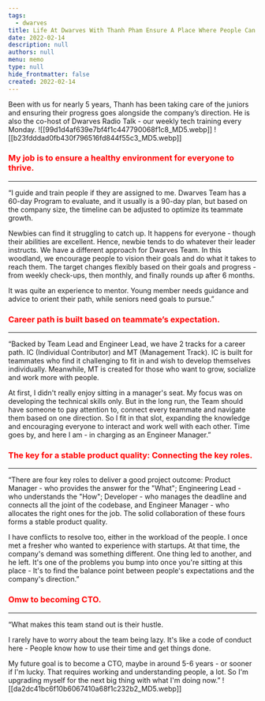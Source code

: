 ```yaml
---
tags: 
  - dwarves
title: Life At Dwarves With Thanh Pham Ensure A Place Where People Can Thrive
date: 2022-02-14
description: null
authors: null
menu: memo
type: null
hide_frontmatter: false
created: 2022-02-14
---
```


Been with us for nearly 5 years, Thanh has been taking care of the juniors and ensuring their progress goes alongside the company’s direction. He is also the co-host of Dwarves Radio Talk - our weekly tech training every Monday.
![[99d1d4af639e7bf4f1c447790068f1c8_MD5.webp]]
![[b23fdddad0fb430f796516fd844f55c3_MD5.webp]]

### <span style='color:red'>My job is to ensure a healthy environment for everyone to thrive.</span>
---

“I guide and train people if they are assigned to me. Dwarves Team has a 60-day Program to evaluate, and it usually is a 90-day plan, but based on the company size, the timeline can be adjusted to optimize its teammate growth.

Newbies can find it struggling to catch up. It happens for everyone - though their abilities are excellent. Hence, newbie tends to do whatever their leader instructs. We have a different approach for Dwarves Team. In this woodland, we encourage people to vision their goals and do what it takes to reach them. The target changes flexibly based on their goals and progress - from weekly check-ups, then monthly, and finally rounds up after 6 months.

It was quite an experience to mentor. Young member needs guidance and advice to orient their path, while seniors need goals to pursue.”

### <span style='color:red'>Career path is built based on teammate’s expectation.</span>
---

“Backed by Team Lead and Engineer Lead, we have 2 tracks for a career path. IC (Individual Contributor) and MT (Management Track). IC is built for teammates who find it challenging to fit in and wish to develop themselves individually. Meanwhile, MT is created for those who want to grow, socialize and work more with people.

At first, I didn't really enjoy sitting in a manager's seat. My focus was on developing the technical skills only. But in the long run, the Team should have someone to pay attention to, connect every teammate and navigate them based on one direction. So I fit in that slot, expanding the knowledge and encouraging everyone to interact and work well with each other. Time goes by, and here I am - in charging as an Engineer Manager.”

### <span style='color:red'>The key for a stable product quality: Connecting the key roles.</span>
---

“There are four key roles to deliver a good project outcome: Product Manager - who provides the answer for the "What"; Engineering Lead - who understands the "How"; Developer - who manages the deadline and connects all the joint of the codebase, and Engineer Manager - who allocates the right ones for the job. The solid collaboration of these fours forms a stable product quality.

I have conflicts to resolve too, either in the workload of the people. I once met a fresher who wanted to experience with startups. At that time, the company's demand was something different. One thing led to another, and he left. It's one of the problems you bump into once you're sitting at this place - It's to find the balance point between people's expectations and the company's direction.”
### <span style='color:red'>Omw to becoming CTO.</span>
---

“What makes this team stand out is their hustle. 

I rarely have to worry about the team being lazy. It's like a code of conduct here - People know how to use their time and get things done.

My future goal is to become a CTO, maybe in around 5-6 years - or sooner if I'm lucky. That requires working and understanding people, a lot. So I'm upgrading myself for the next big thing with what I'm doing now.”
![[da2dc41bc6f10b6067410a68f1c232b2_MD5.webp]]
